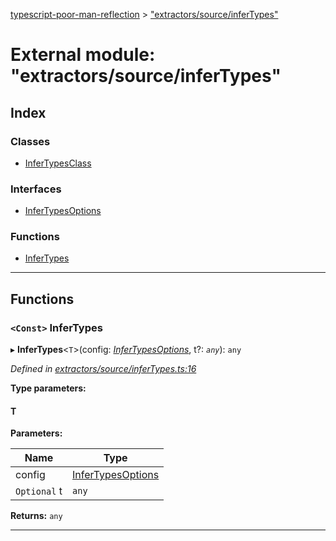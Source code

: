 [typescript-poor-man-reflection](../README.md) > ["extractors/source/inferTypes"](../modules/_extractors_source_infertypes_.md)

# External module: "extractors/source/inferTypes"

## Index

### Classes

* [InferTypesClass](../classes/_extractors_source_infertypes_.infertypesclass.md)

### Interfaces

* [InferTypesOptions](../interfaces/_extractors_source_infertypes_.infertypesoptions.md)

### Functions

* [InferTypes](_extractors_source_infertypes_.md#infertypes)

---

## Functions

<a id="infertypes"></a>

### `<Const>` InferTypes

▸ **InferTypes**<`T`>(config: *[InferTypesOptions](../interfaces/_extractors_source_infertypes_.infertypesoptions.md)*, t?: *`any`*): `any`

*Defined in [extractors/source/inferTypes.ts:16](https://github.com/cancerberoSgx/typescript-poor-man-reflection/blob/ddc8b16/src/extractors/source/inferTypes.ts#L16)*

**Type parameters:**

#### T 
**Parameters:**

| Name | Type |
| ------ | ------ |
| config | [InferTypesOptions](../interfaces/_extractors_source_infertypes_.infertypesoptions.md) |
| `Optional` t | `any` |

**Returns:** `any`

___

